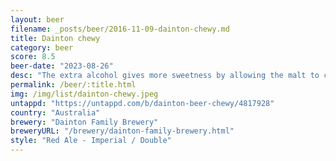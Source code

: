 ```yaml
---
layout: beer
filename: _posts/beer/2016-11-09-dainton-chewy.md
title: Dainton chewy
category: beer
score: 8.5
beer-date: "2023-08-26"
desc: "The extra alcohol gives more sweetness by allowing the malt to come through. But still a solid bitter red ale"
permalink: /beer/:title.html
img: /img/list/dainton-chewy.jpeg
untappd: "https://untappd.com/b/dainton-beer-chewy/4817928"
country: "Australia"
brewery: "Dainton Family Brewery"
breweryURL: "/brewery/dainton-family-brewery.html"
style: "Red Ale - Imperial / Double"
---
```

